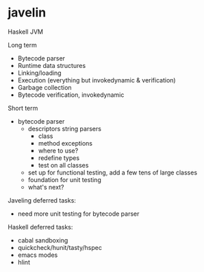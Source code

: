 javelin
=======
Haskell JVM

Long term
* Bytecode parser
* Runtime data structures
* Linking/loading
* Execution (everything but invokedynamic & verification)
* Garbage collection
* Bytecode verification, invokedynamic

Short term
* bytecode parser
  * descriptors string parsers
    * class
    * method exceptions
    * where to use?
    * redefine types
    * test on all classes
  * set up for functional testing, add a few tens of large classes
  * foundation for unit testing
  * what's next?

Javeling deferred tasks:
* need more unit testing for bytecode parser

Haskell deferred tasks:
* cabal sandboxing
* quickcheck/hunit/tasty/hspec
* emacs modes
* hlint
